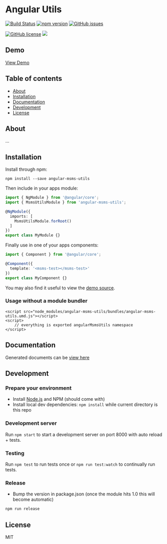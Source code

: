 # Angular Utils
[![Build Status](https://travis-ci.org/sayuthisobri/ng2-msms-utils.svg?branch=master)](https://travis-ci.org/sayuthisobri/ng2-msms-utils)
[![npm version](https://badge.fury.io/js/angular-msms-utils.svg)](http://badge.fury.io/js/angular-msms-utils)
[![GitHub issues](https://img.shields.io/github/issues/sayuthisobri/ng2-msms-utils.svg)](https://github.com/sayuthisobri/ng2-msms-utils/issues)

[![GitHub license](https://img.shields.io/badge/license-MIT-blue.svg)](https://raw.githubusercontent.com/sayuthisobri/ng2-msms-utils/master/LICENSE)
![](https://img.shields.io/badge/msms-jr-blue.svg)

## Demo

[View Demo](http://angular-utils.msms.cf/demo/)

## Table of contents

- [About](#about)
- [Installation](#installation)
- [Documentation](http://angular-utils.msms.cf/docs/)
- [Development](#development)
- [License](#license)

## About

...

## Installation

Install through npm:
```
npm install --save angular-msms-utils
```

Then include in your apps module:

```typescript
import { NgModule } from '@angular/core';
import { MsmsUtilsModule } from 'angular-msms-utils';

@NgModule({
  imports: [
    MsmsUtilsModule.forRoot()
  ]
})
export class MyModule {}
```

Finally use in one of your apps components:
```typescript
import { Component } from '@angular/core';

@Component({
  template: '<msms-test></msms-test>'
})
export class MyComponent {}
```

You may also find it useful to view the [demo source](https://github.com/sayuthisobri/ng2-msms-utils/blob/master/demo/demo.component.ts).

### Usage without a module bundler
```
<script src="node_modules/angular-msms-utils/bundles/angular-msms-utils.umd.js"></script>
<script>
    // everything is exported angularMsmsUtils namespace
</script>
```

## Documentation
Generated documents can be [view here](http://angular-utils.msms.cf/docs/)

## Development

### Prepare your environment
* Install [Node.js](http://nodejs.org/) and NPM (should come with)
* Install local dev dependencies: `npm install` while current directory is this repo

### Development server
Run `npm start` to start a development server on port 8000 with auto reload + tests.

### Testing
Run `npm test` to run tests once or `npm run test:watch` to continually run tests.

### Release
* Bump the version in package.json (once the module hits 1.0 this will become automatic)
```bash
npm run release
```

## License

MIT
